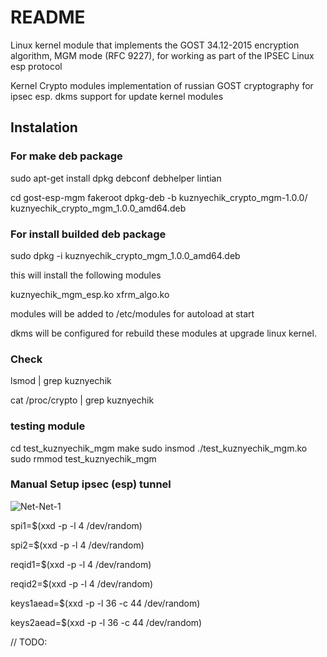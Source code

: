 # README #

Linux kernel module that implements the GOST 34.12-2015 encryption algorithm, 
MGM mode (RFC 9227), for working as part of the IPSEC Linux esp protocol

Kernel Crypto modules implementation of russian GOST cryptography for ipsec esp.
dkms support for update kernel modules 

## Instalation ##



### For make deb package ###

sudo apt-get install dpkg debconf debhelper lintian 

cd gost-esp-mgm
fakeroot dpkg-deb -b kuznyechik_crypto_mgm-1.0.0/ kuznyechik_crypto_mgm_1.0.0_amd64.deb

### For install builded deb package ###
sudo dpkg -i kuznyechik_crypto_mgm_1.0.0_amd64.deb

this will install the following modules 

kuznyechik_mgm_esp.ko
xfrm_algo.ko

modules will be added to /etc/modules for autoload at start 

dkms will be configured for rebuild these modules at upgrade linux kernel. 

### Check 

lsmod | grep kuznyechik

cat /proc/crypto | grep kuznyechik

### testing module
cd test_kuznyechik_mgm
make 
sudo insmod ./test_kuznyechik_mgm.ko
sudo rmmod test_kuznyechik_mgm

### Manual Setup ipsec (esp) tunnel
![Net-Net-1](https://user-images.githubusercontent.com/105916673/169873561-da165f93-ed71-467a-a217-89b0f819a90a.svg)


spi1=$(xxd -p -l 4 /dev/random)

spi2=$(xxd -p -l 4 /dev/random)

reqid1=$(xxd -p -l 4 /dev/random)

reqid2=$(xxd -p -l 4 /dev/random)

keys1aead=$(xxd -p -l 36 -c 44 /dev/random)

keys2aead=$(xxd -p -l 36 -c 44 /dev/random)

// TODO:

